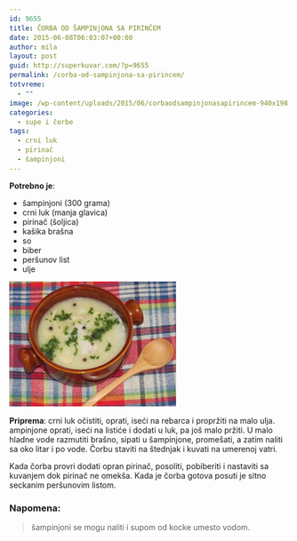 ```yaml
---
id: 9655
title: ČORBA OD ŠAMPINjONA SA PIRINČEM
date: 2015-06-08T06:03:07+00:00
author: mila
layout: post
guid: http://superkuvar.com/?p=9655
permalink: /corba-od-sampinjona-sa-pirincem/
totvreme:
  - ""
image: /wp-content/uploads/2015/06/corbaodsampinjonasapirincem-940x198.jpg
categories:
  - supe i čorbe
tags:
  - crni luk
  - pirinač
  - šampinjoni
---
```

**Potrebno je**:  
* šampinjoni (300 grama)  
* crni luk (manja glavica)  
* pirinač (šoljica)  
* kašika brašna  
* so  
* biber  
* peršunov list  
* ulje

[<img class="alignnone size-medium wp-image-9656" src="/wp-content/uploads/2015/06/corbaodsampinjonasapirincem-300x225.jpg" alt="corbaodsampinjonasapirincem" width="300" height="225" />](/wp-content/uploads/2015/06/corbaodsampinjonasapirincem-e1433742982472.jpg)

**Priprema**: crni luk očistiti, oprati, iseći na rebarca i propržiti na malo ulja.  ampinjone oprati, iseći na listiće i dodati u luk, pa još malo pržiti. U malo hladne vode razmutiti brašno, sipati u šampinjone, promešati, a zatim naliti sa oko litar i po vode. Čorbu staviti na štednjak i kuvati na umerenoj vatri.

Kada čorba provri dodati opran pirinač, posoliti, pobiberiti i nastaviti sa kuvanjem dok pirinač ne omekša. Kada je čorba gotova posuti je sitno seckanim peršunovim listom.

### Napomena:
> šampinjoni se mogu naliti i supom od kocke umesto vodom.